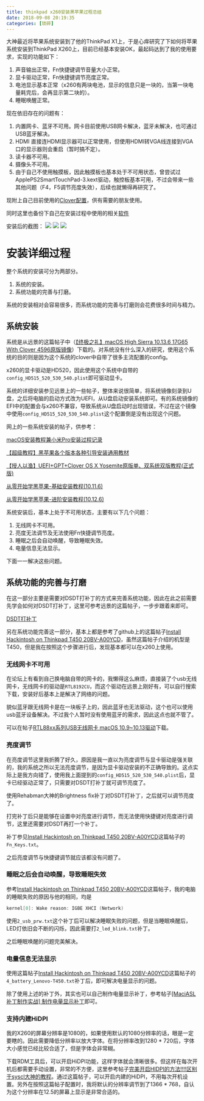 ```yaml
---
title: thinkpad x260安装黑苹果过程总结
date: 2018-09-08 20:19:35
categories: [琐碎]
---
```


大神最近将苹果系统安装到了他的ThinkPad X1上，于是心痒研究了下如何将苹果系统安装到ThinkPad X260上，目前已经基本安装OK，最起码达到了我的使用要求，实现的功能如下：
1. 声音输出正常，Fn快捷键调节音量大小正常。
2. 显卡驱动正常，Fn快捷键调节亮度正常。
3. 电池显示基本正常（x260有两块电池，显示的信息只是一块的，当第一块电量耗完后，会再显示第二块的）。
4. 睡眠唤醒正常。

现在依旧存在的问题有：
1. 内置网卡、蓝牙不可用。网卡目前使用USB网卡解决，蓝牙未解决，也可通过USB蓝牙解决。
2. HDMI 直接连HDMI显示器可以正常使用，但使用HDMI转VGA线连接到VGA口的显示器则会重启（暂时搞不定）。
3. 读卡器不可用。
4. 摄像头不可用。
5. 由于自己不使用触摸板，因此触摸板也基本处于不可用状态，曾尝试过ApplePS2SmartTouchPad-3.kext驱动，触控板基本可用，不过会带来一些其他问题（F4，F5调节亮度失效），后续也就懒得再研究了。

现附上自己目前使用的[Clover配置](https://share.weiyun.com/5ydtstn)，供有需要的朋友使用。

同时这里也备份下自己在安装过程中使用的相关[软件](https://share.weiyun.com/5QB3VDx)

安装后的截图：
![](light.png)
![](sound.png)
![](video_setting.png)

# 安装详细过程

整个系统的安装可分为两部分。
1. 系统的安装。
2. 系统功能的完善与打磨。

系统的安装相对会容易很多，而系统功能的完善与打磨则会花费很多时间与精力。

## 系统安装

系统是从远景的这篇帖子中（[【终极之礼】macOS High Sierra 10.13.6 17G65 With Clover 4596原版镜像](http://bbs.pcbeta.com/viewthread-1790952-1-1.html)）下载的。对系统没有什么深入的研究，使用这个系统的目的则是因为这个系统的clover中自带了很多主流配置的config。

x260的显卡驱动是HD520，因此使用这个系统中自带的`config_HD515_520_530_540.plist`即可驱动显卡。

系统的详细安装参见远景上的一些帖子，整体来说很简单，将系统镜像刻录到U盘，之后将电脑的启动方式改为UEFI，从U盘启动安装系统即可。有的系统镜像的EFI中的配置会与x260不兼容，导致系统从U盘启动时出现错误，不过在这个镜像中使用`config_HD515_520_530_540.plist`这个配置倒是没有出现这个问题。

网上的一些系统安装的帖子，供参考：

[macOS安装教程兼小米Pro安装过程记录](https://blog.daliansky.net/MacOS-installation-tutorial-XiaoMi-Pro-installation-process-records.html)

[【超级教程】黑苹果各个版本各种引导安装通用教材](http://bbs.pcbeta.com/forum.php?mod=viewthread&tid=1599202&extra=page%3D1%26filter%3Drecommend%26orderby%3Drecommends%26recommend%3D1%26recommend%3D1%26orderby%3Drecommends)

[【授人以渔】UEFI+GPT+Clover OS X Yosemite原版单、双系统双版教程(正式版)](http://bbs.pcbeta.com/viewthread-1542110-1-1.html)

[从零开始学黑苹果-基础安装教程(10.11.6)](https://www.jianshu.com/p/529392e7b0f6)

[从零开始学黑苹果-进阶安装教程(10.12.6)](https://www.jianshu.com/p/69cb2c3b86ef)

系统安装后，基本上处于不可用状态，主要有以下几个问题：

1. 无线网卡不可用。
2. 亮度无法调节及无法使用Fn快捷调节亮度。
3. 睡眠之后会自动唤醒，导致睡眠失效。
4. 电量信息无法显示。

下面一一解决这些问题。

## 系统功能的完善与打磨

在这一部分主要是需要对DSDT打补丁的方式来完善系统功能，因此在此之前需要先学会如何对DSDT打补丁，这里可参考远景的这篇帖子，一步步跟着来即可。

[DSDT打补丁](http://bbs.pcbeta.com/viewthread-1571455-1-1.html)

另在系统功能完善这一部分，基本上都是参考了github上的这篇帖子[Install Hackintosh on Thinkpad T450 20BV-A00YCD](https://github.com/shmilee/T450-Hackintosh)，虽然这篇帖子介绍的机型是T450，但是我在按照这个步骤进行后，发现基本都可以在x260上使用。

### 无线网卡不可用

在论坛上有看到自己换电脑自带的网卡的，我懒得这么麻烦，直接装了个usb无线网卡，无线网卡的驱动是`RTL8192CU`，而这个驱动在远景上刚好有，可以自行搜索下载，安装好后基本上是解决了网络的问题。

貌似蓝牙跟无线网卡是在一块板子上的，因此蓝牙也无法驱动，这个也可以使用usb蓝牙设备解决。不过我个人暂时没有使用蓝牙的需求，因此这点也就不管了。

可以在帖子[RTL88xx系列USB无线网卡 macOS 10.9~10.13驱动](http://bbs.pcbeta.com/forum.php?mod=viewthread&tid=1774171)下载。

### 亮度调节

在亮度调节这里我折腾了好久，原因是我一直以为亮度调节与显卡驱动是强关联的，我的系统之所以无法亮度调节，是因为显卡驱动安装的不正确导致的。这点实际上是我方向错了，使用我上面提到的`config_HD515_520_530_540.plist`后，显卡已经驱动正常了，只需要对DSDT打补丁就可调节亮度了。

使用Rehabman大神的Brightness fix补丁对DSDT打补丁，之后就可以调节亮度了。

打完补丁后只是能够在设置中对亮度进行调节，而无法使用快捷键对亮度进行调节，这里还需要对DSDT再打一个补丁。

补丁参见[Install Hackintosh on Thinkpad T450 20BV-A00YCD](https://github.com/shmilee/T450-Hackintosh)这篇帖子的`Fn_Keys.txt`。

之后亮度调节与快捷键调节就应该都没有问题了。


### 睡眠之后会自动唤醒，导致睡眠失效

参考[Install Hackintosh on Thinkpad T450 20BV-A00YCD](https://github.com/shmilee/T450-Hackintosh)这篇帖子，我的电脑的睡眠失败的原因与他的相同，均是
```C++
kernel[0]: Wake reason: IGBE XHCI (Network)
```

使用`2_usb_prw.txt`这个补丁后可以解决睡眠失败的问题，但是当睡眠唤醒后，LED灯依旧会不断的闪烁，因此需要打`2_led_blink.txt`补丁。

之后睡眠唤醒的问题完美解决。

### 电量信息无法显示

使用这篇帖子[Install Hackintosh on Thinkpad T450 20BV-A00YCD](https://github.com/shmilee/T450-Hackintosh)这篇帖子的`4_battery_Lenovo-T450.txt`补丁后，即可解决电量显示的问题。

除了使用上述的补丁外，其实也可以自己制作电量显示补丁，参考帖子[[MaciASL补丁制作实战] 制作电量显示补丁](http://bbs.pcbeta.com/viewthread-1521462-1-1.html)即可。

### 支持内建HiDPI

我的X260的屏幕分辨率是1080的，如果使用默认的1080分辨率的话，眼是一定要瞎的。因此需要降低分辨率以放大字体。在将分辨率改到1280 * 720后，字体大小感觉已经比较合适了，但是字体会非常糊。

下载RDM工具后，可以开启HiDPI功能，这样字体就会清晰很多。但这样在每次开机后都需要手动设置，非常的不方便，这里参考帖子[完美开启HIDPI的方法!!!!区别于syscl大神的教程](http://bbs.pcbeta.com/forum.php?mod=viewthread&tid=1758964)。通过这篇帖子，可以开启内建的HiDPI，不用每次开机设置。另外在按照这篇帖子配置时，我将默认的分辨率调节到了1366 * 768，自认为这个分辨率在12.5的屏幕上显示是非常合适的。